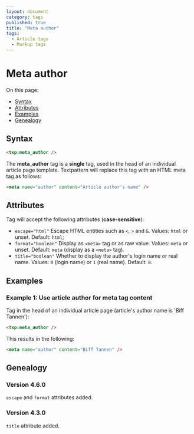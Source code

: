 ```yaml
---
layout: document
category: tags
published: true
title: "Meta author"
tags:
  - Article tags
  - Markup tags
---
```


# Meta author

On this page:

* [Syntax](#user-content-syntax)
* [Attributes](#user-content-attributes)
* [Examples](#user-content-examples)
* [Genealogy](#user-content-genealogy)

## Syntax

~~~ html
<txp:meta_author />
~~~

The **meta_author** tag is a __single__ tag, used in the head of an individual article page template. Textpattern will replace this tag with an HTML meta tag as follows:

~~~ html
<meta name="author" content="Article author's name" />
~~~

## Attributes

Tag will accept the following attributes (**case-sensitive**):

* `escape="html"`
Escape HTML entities such as `<`, `>` and `&`.
Values: `html` or unset.
Default: `html`;
* `format="boolean"`
Display as `<meta>` tag or as raw value.
Values: `meta` or unset.
Default: `meta` (display as a `<meta>` tag).
* `title="boolean"`
Whether to display the author's login name or real name.
Values: `0` (login name) or `1` (real name).
Default: `0`.

## Examples

### Example 1: Use article author for meta tag content

Tag in the head of an individual article page (article's author name is 'Biff Tannen'):

~~~ html
<txp:meta_author />
~~~

This results in the following:

~~~ html
<meta name="author" content="Biff Tannen" />
~~~

## Genealogy

### Version 4.6.0

`escape` and `format` attributes added.

### Version 4.3.0

`title` attribute added.
